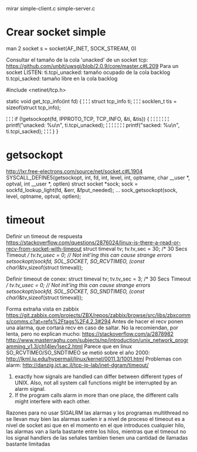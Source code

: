 mirar simple-client.c
simple-server.c

# Crear socket simple
man 2 socket
s = socket(AF_INET, SOCK_STREAM, 0)


Consultar el tamaño de la cola 'unacked' de un socket tcp: https://github.com/unbit/uwsgi/blob/2.0.9/core/master.c#L209
Para un socket LISTEN:
  ti.tcpi_unacked: tamaño ocupado de la cola backlog
  ti.tcpi_sacked: tamaño libre en la cola backlog

#include <netinet/tcp.h>

static void get_tcp_info(int fd) {
  ¦ ¦ ¦ struct tcp_info ti;
  ¦ ¦ ¦ socklen_t tis = sizeof(struct tcp_info);

  ¦ ¦ ¦ if (!getsockopt(fd, IPPROTO_TCP, TCP_INFO, &ti, &tis)) {
  ¦ ¦ ¦ ¦ ¦ ¦ ¦ printf("unacked: %u\n", ti.tcpi_unacked);
  ¦ ¦ ¦ ¦ ¦ ¦ ¦ printf("sacked: %u\n", ti.tcpi_sacked);
  ¦ ¦ ¦ }
}



# getsockopt
http://lxr.free-electrons.com/source/net/socket.c#L1904
SYSCALL_DEFINE5(getsockopt, int, fd, int, level, int, optname, char __user *, optval, int __user *, optlen)
struct socket *sock;
sock = sockfd_lookup_light(fd, &err, &fput_needed);
...
sock_getsockopt(sock, level, optname, optval, optlen);




# timeout

Definir un timeout de respuesta
https://stackoverflow.com/questions/2876024/linux-is-there-a-read-or-recv-from-socket-with-timeout
struct timeval tv;
tv.tv_sec = 30;  /* 30 Secs Timeout */
tv.tv_usec = 0;  // Not init'ing this can cause strange errors
setsockopt(sockfd, SOL_SOCKET, SO_RCVTIMEO, (const char*)&tv,sizeof(struct timeval));

Definir timeout de conex:
struct timeval tv;
tv.tv_sec = 3;  /* 30 Secs Timeout */
tv.tv_usec = 0;  // Not init'ing this can cause strange errors
setsockopt(sockfd, SOL_SOCKET, SO_SNDTIMEO, (const char*)&tv,sizeof(struct timeval));


Forma extraña vista en zabbix
https://git.zabbix.com/projects/ZBX/repos/zabbix/browse/src/libs/zbxcomms/comms.c?at=refs%2Ftags%2F4.2.3#294
Antes de hacer el recv ponen una alarma, que cortará recv en caso de saltar.
No la recomiendan, por lenta, pero no explican mucho: https://stackoverflow.com/a/2878982
http://www.masterraghu.com/subjects/np/introduction/unix_network_programming_v1.3/ch14lev1sec2.html
Parece que en linux SO_RCVTIMEO/SO_SNDTIMEO se metió sobre el año 2000: http://lkml.iu.edu/hypermail/linux/kernel/0011.3/1001.html
Problemas con alarm: http://danzig.jct.ac.il/tcp-ip-lab/inet-dgram/timeout/
 1. exactly how signals are handled can differ between different types of UNIX. Also, not all system call functions might be interrupted by an alarm signal.
 2. If the program calls alarm in more than one place, the different calls might interfere with each other.

Razones para no usar SIGALRM
las alarmas y los programas multithread no se llevan muy bien
las alarmas suelen ir a nivel de proceso
el timeout es a nivel de socket
asi que en el momento en el que introduces cualquier hilo, las alarmas van a liarla bastante entre los hilos, mientras que el timeout no
los signal handlers de las señales tambien tienen una cantidad de llamadas bastante limitadas
